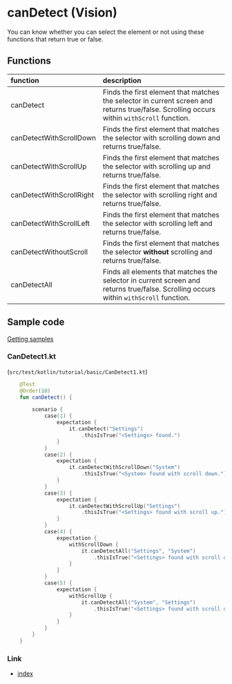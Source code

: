# canDetect (Vision)

You can know whether you can select the element or not using these functions that return true or false.

## Functions

| function                 | description                                                                                                                                |
|:-------------------------|:-------------------------------------------------------------------------------------------------------------------------------------------|
| canDetect                | Finds the first element that matches the selector in current screen and returns true/false. Scrolling occurs within `withScroll` function. |
| canDetectWithScrollDown  | Finds the first element that matches the selector with scrolling down and returns true/false.                                              |
| canDetectWithScrollUp    | Finds the first element that matches the selector with scrolling up and returns true/false.                                                |
| canDetectWithScrollRight | Finds the first element that matches the selector with scrolling right and returns true/false.                                             |
| canDetectWithScrollLeft  | Finds the first element that matches the selector with scrolling left and returns true/false.                                              |
| canDetectWithoutScroll   | Finds the first element that matches the selector **without** scrolling and returns true/false.                                            |
| canDetectAll             | Finds all elements that matches the selector in current screen and returns true/false. Scrolling occurs within `withScroll` function.      |

## Sample code

[Getting samples](../../../getting_samples.md)

### CanDetect1.kt

(`src/test/kotlin/tutorial/basic/CanDetect1.kt`)

```kotlin
    @Test
    @Order(10)
    fun canDetect() {

        scenario {
            case(1) {
                expectation {
                    it.canDetect("Settings")
                        .thisIsTrue("<Settings> found.")
                }
            }
            case(2) {
                expectation {
                    it.canDetectWithScrollDown("System")
                        .thisIsTrue("<System> found with scroll down.")
                }
            }
            case(3) {
                expectation {
                    it.canDetectWithScrollUp("Settings")
                        .thisIsTrue("<Settings> found with scroll up.")
                }
            }
            case(4) {
                expectation {
                    withScrollDown {
                        it.canDetectAll("Settings", "System")
                            .thisIsTrue("<Settings> found with scroll down.")
                    }
                }
            }
            case(5) {
                expectation {
                    withScrollUp {
                        it.canDetectAll("System", "Settings")
                            .thisIsTrue("<Settings> found with scroll up.")
                    }
                }
            }
        }
    }
```

### Link

- [index](../../../../index.md)
